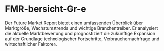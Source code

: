 # FMR-bersicht-Gr-e
Der Future Market Report bietet einen umfassenden Überblick über Marktgröße, Wachstumstrends und wichtige Branchentreiber. Er analysiert die aktuelle Marktbewertung und prognostiziert die zukünftige Expansion auf der Grundlage technologischer Fortschritte, Verbrauchernachfrage und wirtschaftlicher Faktoren.

